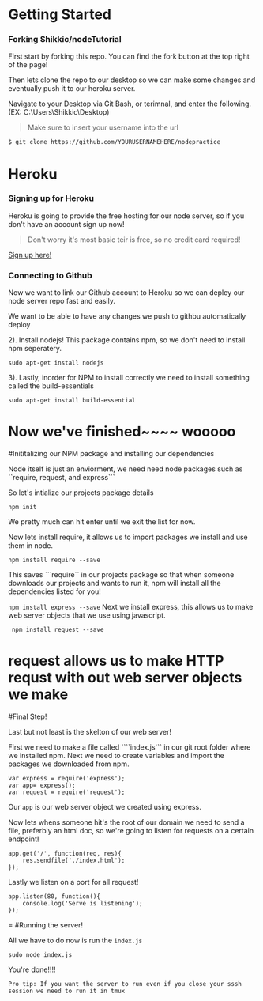 # Getting Started

### Forking Shikkic/nodeTutorial

First start by forking this repo. You can find the fork button at the top right of the page!

Then lets clone the repo to our desktop so we can make some changes and eventually push it to our heroku server.

Navigate to your Desktop via Git Bash, or terimnal, and enter the following. (EX: C:\Users\Shikkic\Desktop)

>Make sure to insert your username into the url

```sh
$ git clone https://github.com/YOURUSERNAMEHERE/nodepractice
```

# Heroku

### Signing up for Heroku

Heroku is going to provide the free hosting for our node server, so if you don't have an account sign up now! 

>Don't worry it's most basic teir is free, so no credit card required!

[Sign up here!](https://signup.heroku.com/www-header)

### Connecting to Github

Now we want to link our Github account to Heroku so we can deploy our node server repo fast and easily.




We want to be able to have any changes we push to githbu automatically deploy 



2). Install nodejs! This package contains npm, so we don't need to install npm seperatery.
```
sudo apt-get install nodejs
```

3).  Lastly, inorder for NPM to install correctly we need to install something called the build-essentials
```
sudo apt-get install build-essential
```

Now we've finished~~~~ wooooo
=
#Inititalizing our NPM package and installing our dependencies 

Node itself is just an enviorment, we need need node packages such as ``require, request, and express```

So let's intialize our projects package details

```
npm init
```

We pretty much can hit enter until we exit the list for now.

Now lets install require, it allows us to import packages we install and use them in node.

```npm install require --save```

This saves ```require`` in our projects package so that when someone downloads our projects and wants to run it, npm will install all the dependencies listed for you!

```npm install express --save```
Next we install express, this allows us to make web server objects that we use using javascript.

``` npm install request --save```

request allows us to make HTTP requst with out web server objects we make
=
#Final Step!

Last but not least is the skelton of our web server!

First we need to make a file called ````index.js``` in our git root folder where we installed npm. Next we need to create variables and import the packages we downloaded from npm.

```
var express = require('express');
var app= express();
var request = require('request');
``` 

Our ```app``` is our web server object we created using express. 

Now lets whens someone hit's the root of our domain we need to send a file, preferbly an html doc, so we're going to listen for requests on a certain endpoint!

```
app.get('/', function(req, res){
	res.sendfile('./index.html');
});

```

Lastly we listen on a port for all request!

```
app.listen(80, function(){
	console.log('Serve is listening');
});
```
=
#Running the server!

All we have to do now is run the ```index.js``` 

```sudo node index.js```

You're done!!!!

```
Pro tip: If you want the server to run even if you close your sssh session we need to run it in tmux
```
